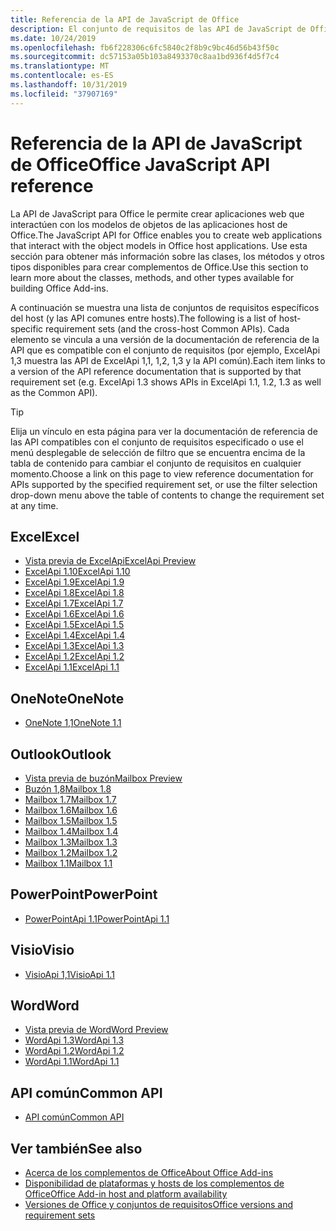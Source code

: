 ```yaml
---
title: Referencia de la API de JavaScript de Office
description: El conjunto de requisitos de las API de JavaScript de Office por host
ms.date: 10/24/2019
ms.openlocfilehash: fb6f228306c6fc5840c2f8b9c9bc46d56b43f50c
ms.sourcegitcommit: dc57153a05b103a8493370c8aa1bd936f4d5f7c4
ms.translationtype: MT
ms.contentlocale: es-ES
ms.lasthandoff: 10/31/2019
ms.locfileid: "37907169"
---
```

# <a name="office-javascript-api-reference"></a><span data-ttu-id="42c2d-103">Referencia de la API de JavaScript de Office</span><span class="sxs-lookup"><span data-stu-id="42c2d-103">Office JavaScript API reference</span></span>

<span data-ttu-id="42c2d-104">La API de JavaScript para Office le permite crear aplicaciones web que interactúen con los modelos de objetos de las aplicaciones host de Office.</span><span class="sxs-lookup"><span data-stu-id="42c2d-104">The JavaScript API for Office enables you to create web applications that interact with the object models in Office host applications.</span></span> <span data-ttu-id="42c2d-105">Use esta sección para obtener más información sobre las clases, los métodos y otros tipos disponibles para crear complementos de Office.</span><span class="sxs-lookup"><span data-stu-id="42c2d-105">Use this section to learn more about the classes, methods, and other types available for building Office Add-ins.</span></span>

<span data-ttu-id="42c2d-106">A continuación se muestra una lista de conjuntos de requisitos específicos del host (y las API comunes entre hosts).</span><span class="sxs-lookup"><span data-stu-id="42c2d-106">The following is a list of host-specific requirement sets (and the cross-host Common APIs).</span></span> <span data-ttu-id="42c2d-107">Cada elemento se vincula a una versión de la documentación de referencia de la API que es compatible con el conjunto de requisitos (por ejemplo, ExcelApi 1,3 muestra las API de ExcelApi 1,1, 1,2, 1,3 y la API común).</span><span class="sxs-lookup"><span data-stu-id="42c2d-107">Each item links to a version of the API reference documentation that is supported by that requirement set (e.g. ExcelApi 1.3 shows APIs in ExcelApi 1.1, 1.2, 1.3 as well as the Common API).</span></span>

> [!TIP]
> <span data-ttu-id="42c2d-108">Elija un vínculo en esta página para ver la documentación de referencia de las API compatibles con el conjunto de requisitos especificado o use el menú desplegable de selección de filtro que se encuentra encima de la tabla de contenido para cambiar el conjunto de requisitos en cualquier momento.</span><span class="sxs-lookup"><span data-stu-id="42c2d-108">Choose a link on this page to view reference documentation for APIs supported by the specified requirement set, or use the filter selection drop-down menu above the table of contents to change the requirement set at any time.</span></span>

## <a name="excel"></a><span data-ttu-id="42c2d-109">Excel</span><span class="sxs-lookup"><span data-stu-id="42c2d-109">Excel</span></span>

- [<span data-ttu-id="42c2d-110">Vista previa de ExcelApi</span><span class="sxs-lookup"><span data-stu-id="42c2d-110">ExcelApi Preview</span></span>](/javascript/api/excel?view=excel-js-preview)
- [<span data-ttu-id="42c2d-111">ExcelApi 1.10</span><span class="sxs-lookup"><span data-stu-id="42c2d-111">ExcelApi 1.10</span></span>](/javascript/api/excel?view=excel-js-1.10)
- [<span data-ttu-id="42c2d-112">ExcelApi 1.9</span><span class="sxs-lookup"><span data-stu-id="42c2d-112">ExcelApi 1.9</span></span>](/javascript/api/excel?view=excel-js-1.9)
- [<span data-ttu-id="42c2d-113">ExcelApi 1.8</span><span class="sxs-lookup"><span data-stu-id="42c2d-113">ExcelApi 1.8</span></span>](/javascript/api/excel?view=excel-js-1.8)
- [<span data-ttu-id="42c2d-114">ExcelApi 1.7</span><span class="sxs-lookup"><span data-stu-id="42c2d-114">ExcelApi 1.7</span></span>](/javascript/api/excel?view=excel-js-1.7)
- [<span data-ttu-id="42c2d-115">ExcelApi 1.6</span><span class="sxs-lookup"><span data-stu-id="42c2d-115">ExcelApi 1.6</span></span>](/javascript/api/excel?view=excel-js-1.6)
- [<span data-ttu-id="42c2d-116">ExcelApi 1.5</span><span class="sxs-lookup"><span data-stu-id="42c2d-116">ExcelApi 1.5</span></span>](/javascript/api/excel?view=excel-js-1.5)
- [<span data-ttu-id="42c2d-117">ExcelApi 1.4</span><span class="sxs-lookup"><span data-stu-id="42c2d-117">ExcelApi 1.4</span></span>](/javascript/api/excel?view=excel-js-1.4)
- [<span data-ttu-id="42c2d-118">ExcelApi 1.3</span><span class="sxs-lookup"><span data-stu-id="42c2d-118">ExcelApi 1.3</span></span>](/javascript/api/excel?view=excel-js-1.3)
- [<span data-ttu-id="42c2d-119">ExcelApi 1.2</span><span class="sxs-lookup"><span data-stu-id="42c2d-119">ExcelApi 1.2</span></span>](/javascript/api/excel?view=excel-js-1.2)
- [<span data-ttu-id="42c2d-120">ExcelApi 1.1</span><span class="sxs-lookup"><span data-stu-id="42c2d-120">ExcelApi 1.1</span></span>](/javascript/api/excel?view=excel-js-1.1)

## <a name="onenote"></a><span data-ttu-id="42c2d-121">OneNote</span><span class="sxs-lookup"><span data-stu-id="42c2d-121">OneNote</span></span>

- [<span data-ttu-id="42c2d-122">OneNote 1,1</span><span class="sxs-lookup"><span data-stu-id="42c2d-122">OneNote 1.1</span></span>](/javascript/api/onenote?view=onenote-js-1.1)

## <a name="outlook"></a><span data-ttu-id="42c2d-123">Outlook</span><span class="sxs-lookup"><span data-stu-id="42c2d-123">Outlook</span></span>

- [<span data-ttu-id="42c2d-124">Vista previa de buzón</span><span class="sxs-lookup"><span data-stu-id="42c2d-124">Mailbox Preview</span></span>](/javascript/api/outlook?view=outlook-js-preview)
- [<span data-ttu-id="42c2d-125">Buzón 1,8</span><span class="sxs-lookup"><span data-stu-id="42c2d-125">Mailbox 1.8</span></span>](/javascript/api/outlook?view=outlook-js-1.8)
- [<span data-ttu-id="42c2d-126">Mailbox 1.7</span><span class="sxs-lookup"><span data-stu-id="42c2d-126">Mailbox 1.7</span></span>](/javascript/api/outlook?view=outlook-js-1.7)
- [<span data-ttu-id="42c2d-127">Mailbox 1.6</span><span class="sxs-lookup"><span data-stu-id="42c2d-127">Mailbox 1.6</span></span>](/javascript/api/outlook?view=outlook-js-1.6)
- [<span data-ttu-id="42c2d-128">Mailbox 1.5</span><span class="sxs-lookup"><span data-stu-id="42c2d-128">Mailbox 1.5</span></span>](/javascript/api/outlook?view=outlook-js-1.5)
- [<span data-ttu-id="42c2d-129">Mailbox 1.4</span><span class="sxs-lookup"><span data-stu-id="42c2d-129">Mailbox 1.4</span></span>](/javascript/api/outlook?view=outlook-js-1.4)
- [<span data-ttu-id="42c2d-130">Mailbox 1.3</span><span class="sxs-lookup"><span data-stu-id="42c2d-130">Mailbox 1.3</span></span>](/javascript/api/outlook?view=outlook-js-1.3)
- [<span data-ttu-id="42c2d-131">Mailbox 1.2</span><span class="sxs-lookup"><span data-stu-id="42c2d-131">Mailbox 1.2</span></span>](/javascript/api/outlook?view=outlook-js-1.2)
- [<span data-ttu-id="42c2d-132">Mailbox 1.1</span><span class="sxs-lookup"><span data-stu-id="42c2d-132">Mailbox 1.1</span></span>](/javascript/api/outlook?view=outlook-js-1.1)

## <a name="powerpoint"></a><span data-ttu-id="42c2d-133">PowerPoint</span><span class="sxs-lookup"><span data-stu-id="42c2d-133">PowerPoint</span></span>

- [<span data-ttu-id="42c2d-134">PowerPointApi 1.1</span><span class="sxs-lookup"><span data-stu-id="42c2d-134">PowerPointApi 1.1</span></span>](/javascript/api/powerpoint?view=powerpoint-js-1.1)

## <a name="visio"></a><span data-ttu-id="42c2d-135">Visio</span><span class="sxs-lookup"><span data-stu-id="42c2d-135">Visio</span></span>

- [<span data-ttu-id="42c2d-136">VisioApi 1,1</span><span class="sxs-lookup"><span data-stu-id="42c2d-136">VisioApi 1.1</span></span>](/javascript/api/visio?view=visio-js-1.1)

## <a name="word"></a><span data-ttu-id="42c2d-137">Word</span><span class="sxs-lookup"><span data-stu-id="42c2d-137">Word</span></span>

- [<span data-ttu-id="42c2d-138">Vista previa de Word</span><span class="sxs-lookup"><span data-stu-id="42c2d-138">Word Preview</span></span>](/javascript/api/word?view=word-js-preview)
- [<span data-ttu-id="42c2d-139">WordApi 1.3</span><span class="sxs-lookup"><span data-stu-id="42c2d-139">WordApi 1.3</span></span>](/javascript/api/word?view=word-js-1.3)
- [<span data-ttu-id="42c2d-140">WordApi 1.2</span><span class="sxs-lookup"><span data-stu-id="42c2d-140">WordApi 1.2</span></span>](/javascript/api/word?view=word-js-1.2)
- [<span data-ttu-id="42c2d-141">WordApi 1.1</span><span class="sxs-lookup"><span data-stu-id="42c2d-141">WordApi 1.1</span></span>](/javascript/api/word?view=word-js-1.1)

## <a name="common-api"></a><span data-ttu-id="42c2d-142">API común</span><span class="sxs-lookup"><span data-stu-id="42c2d-142">Common API</span></span>

- [<span data-ttu-id="42c2d-143">API común</span><span class="sxs-lookup"><span data-stu-id="42c2d-143">Common API</span></span>](/javascript/api/office?view=common-js)

## <a name="see-also"></a><span data-ttu-id="42c2d-144">Ver también</span><span class="sxs-lookup"><span data-stu-id="42c2d-144">See also</span></span>

- [<span data-ttu-id="42c2d-145">Acerca de los complementos de Office</span><span class="sxs-lookup"><span data-stu-id="42c2d-145">About Office Add-ins</span></span>](/office/dev/add-ins/overview)
- [<span data-ttu-id="42c2d-146">Disponibilidad de plataformas y hosts de los complementos de Office</span><span class="sxs-lookup"><span data-stu-id="42c2d-146">Office Add-in host and platform availability</span></span>](/office/dev/add-ins/overview/office-add-in-availability)
- [<span data-ttu-id="42c2d-147">Versiones de Office y conjuntos de requisitos</span><span class="sxs-lookup"><span data-stu-id="42c2d-147">Office versions and requirement sets</span></span>](/office/dev/add-ins/develop/office-versions-and-requirement-sets)
